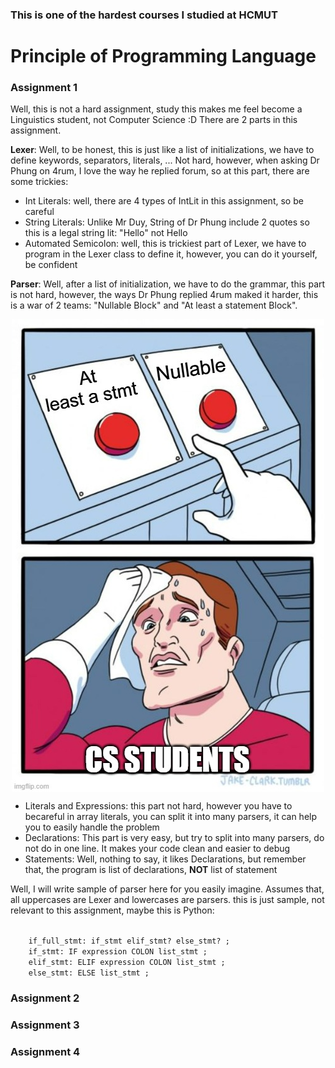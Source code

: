 <h3>This is one of the hardest courses I studied at HCMUT</h3>
<h1>Principle of Programming Language</h1>

<h3>Assignment 1</h3>
Well, this is not a hard assignment, study this makes me feel become a Linguistics student, not Computer Science :D
There are 2 parts in this assignment.

<b>Lexer</b>: Well, to be honest, this is just like a list of initializations, we have to define keywords, separators, literals, ... Not hard, however, when asking Dr Phung on 4rum, I love the way he replied forum, so at this part, there are some trickies:
<ul>
    <li>Int Literals: well, there are 4 types of IntLit in this assignment, so be careful</li>
    <li>String Literals: Unlike Mr Duy, String of Dr Phung include 2 quotes so this is a legal string lit: "Hello" not Hello</li>
    <li>Automated Semicolon: well, this is trickiest part of Lexer, we have to program in the Lexer class to define it, however, you can do it yourself, be confident</li>
</ul>
<b>Parser</b>: Well, after a list of initialization, we have to do the grammar, this part is not hard, however, the ways Dr Phung replied 4rum maked it harder, this is a war of 2 teams: "Nullable Block" and "At least a statement Block".<br>
<p align="center"><img src="meme1.png" style="display: block; margin: auto;"></p>
<ul>
    <li>Literals and Expressions: this part not hard, however you have to becareful in array literals, you can split it into many parsers, it can help you to easily handle the problem</li>
    <li>Declarations: This part is very easy, but try to split into many parsers, do not do in one line. It makes your code clean and easier to debug</li>
    <li>Statements: Well, nothing to say, it likes Declarations, but remember that, the program is list of declarations, <b>NOT</b> list of statement</li>
</ul>
Well, I will write sample of parser here for you easily imagine. Assumes that, all uppercases are Lexer and lowercases are parsers. this is just sample, not relevant to this assignment, maybe this is Python:<br>
<p margin-left="50%">
<code>
    if_full_stmt: if_stmt elif_stmt? else_stmt? ;
    if_stmt: IF expression COLON list_stmt ;
    elif_stmt: ELIF expression COLON list_stmt ;
    else_stmt: ELSE list_stmt ;
</code>
</p>

<h3>Assignment 2</h3>
<h3>Assignment 3</h3>
<h3>Assignment 4</h3>
